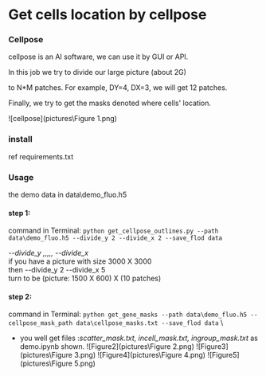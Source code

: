  # **Get cells location by cellpose**
 ### Cellpose
cellpose is an AI software, we can use it by GUI or API. 

In this job we try to divide our large picture (about 2G) 

to N*M patches. For example, DY=4, DX=3, we will get 12 patches.

Finally, we try to get the masks denoted where cells' location.

![cellpose](pictures\Figure 1.png)

### install
ref requirements.txt

### Usage
the demo data in data\demo_fluo.h5

#### **step 1:**

command in Terminal: `python get_cellpose_outlines.py --path data\demo_fluo.h5 --divide_y 2 --divide_x 2 --save_flod data`

*--divide_y ,,,,, --divide_x* \
if you have a picture with size 3000 X 3000 \
then --divide_y 2 --divide_x 5 \
turn to be (picture: 1500 X 600) X (10 patches)

#### **step 2:**

command in Terminal: `python get_gene_masks --path data\demo_fluo.h5 --cellpose_mask_path data\cellpose_masks.txt --save_flod data` \

* you well get files :*scatter_mask.txt, incell_mask.txt, ingroup_mask.txt* as demo.ipynb shown.
![Figure2](pictures\Figure 2.png)
![Figure3](pictures\Figure 3.png)
![Figure4](pictures\Figure 4.png)
![Figure5](pictures\Figure 5.png)